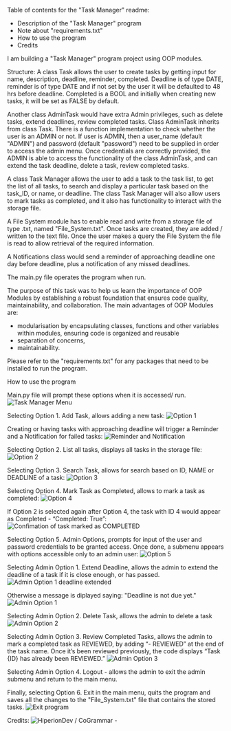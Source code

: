 Table of contents for the "Task Manager" readme:
  - Description of the "Task Manager" program
  - Note about "requirements.txt"
  - How to use the program
  - Credits

I am building a "Task Manager" program project using OOP modules.

Structure:
A class Task allows the user to create tasks by getting input for name, description, deadline, reminder, completed.
Deadline is of type DATE, reminder is of type DATE and if not set by the user it will be defaulted to 48 hrs before deadline.
Completed is a BOOL and initially when creating new tasks, it will be set as FALSE by default.

Another class AdminTask would have extra Admin privileges, such as delete tasks, extend deadlines, review completed tasks.
Class AdminTask inherits from class Task.
There is a function implementation to check whether the user is an ADMIN or not.
If user is ADMIN, then a user_name (default "ADMIN") and password (default "password") need to be supplied in order to access the admin menu.
Once credentials are correctly provided, the ADMIN is able to access the functionality of the class AdminTask, and can extend the task deadline, delete a task, review completed tasks.

A class Task Manager allows the user to add a task to the task list, to get the list of all tasks, to search and display a particular task based on the task_ID, or name, or deadline.
The class Task Manager will also allow users to mark tasks as completed, and it also has functionality to interact with the storage file. 

A File System module has to enable read and write from a storage file of type .txt, named "File_System.txt". 
Once tasks are created, they are added / written to the text file.
Once the user makes a query the File System the file is read to allow retrieval of the required information.

A Notifications class would send a reminder of approaching deadline one day before deadline, plus a notification of any missed deadlines. 

The main.py file operates the program when run.

The purpose of this task was to help us learn the importance of OOP Modules by establishing a robust foundation that ensures code quality, maintainability, and collaboration.
The main advantages of OOP Modules are:
  - modularisation by encapsulating classes, functions and other variables within modules, ensuring code is organized and reusable
  - separation of concerns,
  - maintainability.

Please refer to the "requirements.txt" for any packages that need to be installed to run the program.

How to use the program

Main.py file will prompt these options when it is accessed/ run.
![Task Manager Menu](https://github.com/DANIEL-BOERESCU/codingTasks/assets/164760774/22ef4c81-ade5-44f5-8537-880b94442444)

Selecting Option 1. Add Task, allows adding a new task:
![Option 1](https://github.com/DANIEL-BOERESCU/codingTasks/assets/164760774/85f97916-3dfe-48cb-986f-e8165583abf5)

Creating or having tasks with approaching deadline will trigger a Reminder and a Notification for failed tasks:
![Reminder and Notification](https://github.com/DANIEL-BOERESCU/codingTasks/assets/164760774/a4b6c187-d7d1-443b-890c-99cba4adee35)

Selecting Option 2. List all tasks, displays all tasks in the storage file:
![Option 2](https://github.com/DANIEL-BOERESCU/codingTasks/assets/164760774/2d058d23-20ae-4c87-b00f-1744ff03b9a3)

Selecting Option 3. Search Task, allows for search based on ID, NAME or DEADLINE of a task:
![Option 3](https://github.com/DANIEL-BOERESCU/codingTasks/assets/164760774/e039460e-58f7-4839-9825-4a3ddf964d51)

Selecting Option 4. Mark Task as Completed, allows to mark a task as completed:
![Option 4](https://github.com/DANIEL-BOERESCU/codingTasks/assets/164760774/6f2888ac-c7ed-44f0-8a09-8a8cd70e7869)

If Option 2 is selected again after Option 4, the task with ID 4 would appear as Completed - “Completed: True”:
![Confimation of task marked as COMPLETED](https://github.com/DANIEL-BOERESCU/codingTasks/assets/164760774/43ff4777-3ca3-45ba-a98e-3e4357b5e2a1)

Selecting Option 5. Admin Options, prompts for input of the user and password credentials to be granted access. Once done, a submenu appears with options accessible only to an admin user:
![Option 5](https://github.com/DANIEL-BOERESCU/codingTasks/assets/164760774/c5e93960-8827-4bb9-9ea8-256613a258c5)

Selecting Admin Option 1. Extend Deadline, allows the admin to extend the deadline of a task if it is close enough, or has passed.
![Admin Option 1 deadline extended](https://github.com/DANIEL-BOERESCU/codingTasks/assets/164760774/9093b35e-543b-4d4c-9ddb-bb4e078045df)

Otherwise a message is diplayed saying: "Deadline is not due yet."
![Admin Option 1](https://github.com/DANIEL-BOERESCU/codingTasks/assets/164760774/25d9025f-3104-402b-85bc-91d756508784)
    
Selecting Admin Option 2. Delete Task, allows the admin to delete a task
![Admin Option 2](https://github.com/DANIEL-BOERESCU/codingTasks/assets/164760774/e95454d1-8847-42d8-aa28-53d5cecb46af)

Selecting Admin Option 3. Review Completed Tasks, allows the admin to mark a completed task as REVIEWED, by adding “- REVIEWED” at the end of the task name. Once it’s been reviewed previously, the code displays “Task {ID} has already been REVIEWED.”
![Admin Option 3](https://github.com/DANIEL-BOERESCU/codingTasks/assets/164760774/9d8cf868-77d4-40be-bf1d-bf94a3378eb3)

Selecting Admin Option 4. Logout - allows the admin to exit the admin submenu and return to the main menu.

Finally, selecting Option 6. Exit in the main menu, quits the program and saves all the changes to the "File_System.txt" file that contains the stored tasks.
![Exit program](https://github.com/DANIEL-BOERESCU/codingTasks/assets/164760774/64cf9381-734c-4be5-ae74-d599768c9db3)

Credits:
![HiperionDev / CoGrammar -](https://www.hyperiondev.com/)



